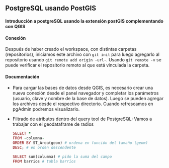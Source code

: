 ## PostgreSQL usando PostGIS
#### Introducción a postgreSQL usando la extensión postGIS complementando con QGIS

#### Conexión
Después de haber creado el workspace, con distintas carpetas (repositorios), iniciamos este archivo con ```git init``` para luego agregarlo al repositorio usando ```git remote add origin -url-```. Usando ```git remote -v``` se puede verificar el repositorio remoto al que está vinculada la carpeta.

#### Documentación
* Para cargar las bases de datos desde QGIS, es necesario crear una nueva conexión desde el panel navegador y completar los parámetros (usuario, clave y nombre de la base de datos). Luego se pueden agregar los archivos desde el respectivo directorio. Cuando refrescamos en pgAdmin podremos visualizarlo.

* Filtrado de atributos dentro del query tool de PostgreSQL:
Vamos a trabajar con el geodataframe de radios
    ```ruby
    SELECT *
    FROM -columna-
    ORDER BY ST_Area(geom) # ordena en función del tamaño (geom)
    DESC; # en orden descendente
    ```

    ```ruby
    SELECT sum(columna) # pido la suma del campo
    FROM barrios # tabla barrios
    ```